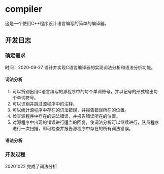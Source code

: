 # compiler
这是一个使用C++程序设计语言编写的简单的编译器。

## 开发日志
### 确定需求
时间：2020-09-27
设计并实现C语言编译器的实现词法分析和语法分析功能。
#### 词法分析
1. 可以折别出用C语言编写的源程序中的每个单词符号，并以记号的形式输出每个单词符号。
2. 可以识别并跳过源程序中的注释。
3. 可以统计源程序中存在的词法错误，并报告错误所在的位置。
4. 检查源程序中存在的词法错误，并报告错误所在的位置。
5. 对源程序中出现的错误进行适当的回复，使词法分析可以继续进行，队员程序进行一次扫描，即可检查并报告源程序中存在的所有词法错误。
#### 语法分析
### 开发过程
20201022 完成了词法分析
